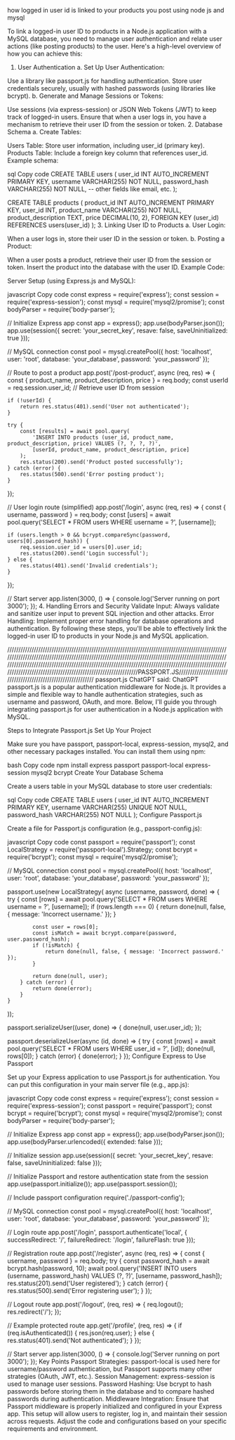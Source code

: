 how logged in user id is linked to your products you post using  node js and mysql

To link a logged-in user ID to products in a Node.js application with a MySQL database, you need to manage user authentication and relate user actions (like posting products) to the user. Here's a high-level overview of how you can achieve this:

1. User Authentication
a. Set Up User Authentication:

Use a library like passport.js for handling authentication.
Store user credentials securely, usually with hashed passwords (using libraries like bcrypt).
b. Generate and Manage Sessions or Tokens:

Use sessions (via express-session) or JSON Web Tokens (JWT) to keep track of logged-in users.
Ensure that when a user logs in, you have a mechanism to retrieve their user ID from the session or token.
2. Database Schema
a. Create Tables:

Users Table: Store user information, including user_id (primary key).
Products Table: Include a foreign key column that references user_id.
Example schema:

sql
Copy code
CREATE TABLE users (
    user_id INT AUTO_INCREMENT PRIMARY KEY,
    username VARCHAR(255) NOT NULL,
    password_hash VARCHAR(255) NOT NULL,
    -- other fields like email, etc.
);

CREATE TABLE products (
    product_id INT AUTO_INCREMENT PRIMARY KEY,
    user_id INT,
    product_name VARCHAR(255) NOT NULL,
    product_description TEXT,
    price DECIMAL(10, 2),
    FOREIGN KEY (user_id) REFERENCES users(user_id)
);
3. Linking User ID to Products
a. User Login:

When a user logs in, store their user ID in the session or token.
b. Posting a Product:

When a user posts a product, retrieve their user ID from the session or token.
Insert the product into the database with the user ID.
Example Code:

Server Setup (using Express.js and MySQL):

javascript
Copy code
const express = require('express');
const session = require('express-session');
const mysql = require('mysql2/promise');
const bodyParser = require('body-parser');

// Initialize Express app
const app = express();
app.use(bodyParser.json());
app.use(session({
    secret: 'your_secret_key',
    resave: false,
    saveUninitialized: true
}));

// MySQL connection
const pool = mysql.createPool({
    host: 'localhost',
    user: 'root',
    database: 'your_database',
    password: 'your_password'
});

// Route to post a product
app.post('/post-product', async (req, res) => {
    const { product_name, product_description, price } = req.body;
    const userId = req.session.user_id; // Retrieve user ID from session

    if (!userId) {
        return res.status(401).send('User not authenticated');
    }

    try {
        const [results] = await pool.query(
            'INSERT INTO products (user_id, product_name, product_description, price) VALUES (?, ?, ?, ?)',
            [userId, product_name, product_description, price]
        );
        res.status(200).send('Product posted successfully');
    } catch (error) {
        res.status(500).send('Error posting product');
    }
});

// User login route (simplified)
app.post('/login', async (req, res) => {
    const { username, password } = req.body;
    const [users] = await pool.query('SELECT * FROM users WHERE username = ?', [username]);

    if (users.length > 0 && bcrypt.compareSync(password, users[0].password_hash)) {
        req.session.user_id = users[0].user_id;
        res.status(200).send('Login successful');
    } else {
        res.status(401).send('Invalid credentials');
    }
});

// Start server
app.listen(3000, () => {
    console.log('Server running on port 3000');
});
4. Handling Errors and Security
Validate Input: Always validate and sanitize user input to prevent SQL injection and other attacks.
Error Handling: Implement proper error handling for database operations and authentication.
By following these steps, you'll be able to effectively link the logged-in user ID to products in your Node.js and MySQL application.


////////////////////////////////////////////////////////////////////////////////////////////////////////////////////////////////////////////////////////////////////////////////////////////////////////////////////////////////////////////////////////////////////////////////////////////////////////////////////////////////////////////////////////////////////PASSPORT.JS/////////////////////////////////////////////////////////////
 passport.js
ChatGPT said:
ChatGPT
passport.js is a popular authentication middleware for Node.js. It provides a simple and flexible way to handle authentication strategies, such as username and password, OAuth, and more. Below, I'll guide you through integrating passport.js for user authentication in a Node.js application with MySQL.

Steps to Integrate Passport.js
Set Up Your Project

Make sure you have passport, passport-local, express-session, mysql2, and other necessary packages installed. You can install them using npm:

bash
Copy code
npm install express passport passport-local express-session mysql2 bcrypt
Create Your Database Schema

Create a users table in your MySQL database to store user credentials:

sql
Copy code
CREATE TABLE users (
    user_id INT AUTO_INCREMENT PRIMARY KEY,
    username VARCHAR(255) UNIQUE NOT NULL,
    password_hash VARCHAR(255) NOT NULL
);
Configure Passport.js

Create a file for Passport.js configuration (e.g., passport-config.js):

javascript
Copy code
const passport = require('passport');
const LocalStrategy = require('passport-local').Strategy;
const bcrypt = require('bcrypt');
const mysql = require('mysql2/promise');

// MySQL connection
const pool = mysql.createPool({
    host: 'localhost',
    user: 'root',
    database: 'your_database',
    password: 'your_password'
});

passport.use(new LocalStrategy(
    async (username, password, done) => {
        try {
            const [rows] = await pool.query('SELECT * FROM users WHERE username = ?', [username]);
            if (rows.length === 0) {
                return done(null, false, { message: 'Incorrect username.' });
            }

            const user = rows[0];
            const isMatch = await bcrypt.compare(password, user.password_hash);
            if (!isMatch) {
                return done(null, false, { message: 'Incorrect password.' });
            }

            return done(null, user);
        } catch (error) {
            return done(error);
        }
    }
));

passport.serializeUser((user, done) => {
    done(null, user.user_id);
});

passport.deserializeUser(async (id, done) => {
    try {
        const [rows] = await pool.query('SELECT * FROM users WHERE user_id = ?', [id]);
        done(null, rows[0]);
    } catch (error) {
        done(error);
    }
});
Configure Express to Use Passport

Set up your Express application to use Passport.js for authentication. You can put this configuration in your main server file (e.g., app.js):

javascript
Copy code
const express = require('express');
const session = require('express-session');
const passport = require('passport');
const bcrypt = require('bcrypt');
const mysql = require('mysql2/promise');
const bodyParser = require('body-parser');

// Initialize Express app
const app = express();
app.use(bodyParser.json());
app.use(bodyParser.urlencoded({ extended: false }));

// Initialize session
app.use(session({
    secret: 'your_secret_key',
    resave: false,
    saveUninitialized: false
}));

// Initialize Passport and restore authentication state from the session
app.use(passport.initialize());
app.use(passport.session());

// Include passport configuration
require('./passport-config');

// MySQL connection
const pool = mysql.createPool({
    host: 'localhost',
    user: 'root',
    database: 'your_database',
    password: 'your_password'
});

// Login route
app.post('/login', passport.authenticate('local', {
    successRedirect: '/',
    failureRedirect: '/login',
    failureFlash: true
}));

// Registration route
app.post('/register', async (req, res) => {
    const { username, password } = req.body;
    try {
        const password_hash = await bcrypt.hash(password, 10);
        await pool.query('INSERT INTO users (username, password_hash) VALUES (?, ?)', [username, password_hash]);
        res.status(201).send('User registered');
    } catch (error) {
        res.status(500).send('Error registering user');
    }
});

// Logout route
app.post('/logout', (req, res) => {
    req.logout();
    res.redirect('/');
});

// Example protected route
app.get('/profile', (req, res) => {
    if (req.isAuthenticated()) {
        res.json(req.user);
    } else {
        res.status(401).send('Not authenticated');
    }
});

// Start server
app.listen(3000, () => {
    console.log('Server running on port 3000');
});
Key Points
Passport Strategies: passport-local is used here for username/password authentication, but Passport supports many other strategies (OAuth, JWT, etc.).
Session Management: express-session is used to manage user sessions.
Password Hashing: Use bcrypt to hash passwords before storing them in the database and to compare hashed passwords during authentication.
Middleware Integration: Ensure that Passport middleware is properly initialized and configured in your Express app.
This setup will allow users to register, log in, and maintain their session across requests. Adjust the code and configurations based on your specific requirements and environment.
